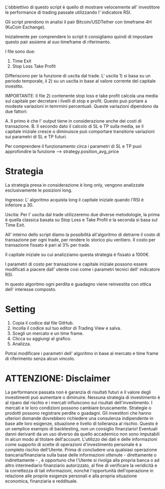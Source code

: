 L'obbiettivo di questo script è quello di mostrare velocemente all' investitore le performance di trading passate utilizzando l' indicatore RSI. 

Gli script prendono in analisi il pair Bitcoin/USDTether con timeframe 4H (KuCoin Exchange).

Inizialmente per comprendere lo script ti consigliamo quindi di impostare questo pair assieme al suo timeframe di riferimento. 

I file sono due: 

1) Time Exit 
2) Stop Loss Take Profit 

Differiscono per la funzione di uscita dal trade. L' uscita 1) si basa su un periodo temporale, il 2) su un uscita in base al valore corrente del capitale investito. 

IMPORTANTE: Il file 2) contenente stop loss e take profit calcola una media sul capitale per decretare i livelli di stop e profit. Questo può portare a modeste variazioni in temrmini percentuali. Queste variazioni dipendono da due fattori:

A. Il primo è che l' output tiene in considerazione anche dei costi di transazione.
B. Il secondo dato il calcolo di SL e TP sulla media, se il capitale iniziale cresce o diminuisce può comportare transitorie variazioni sui parametri di SL e TP futuri.

Per comprendere il funzionamento circa i parametri di SL e TP puoi approfondire la funzione --> strategy.position_avg_price

# Strategia
La strategia presa in considerazione è long only, vengono analizzate esclusivamente le posizioni long. 

Ingresso: L' algoritmo acquista long il capitale iniziale quando l'RSI è inferiore a 30. 

Uscita: Per l' uscita dal trade utilizzeremo due diverse metodologie, la prima è quella classica basata su Stop Loss e Take Profit e la seconda si basa sul Time Exit. 

All' interno dello script diamo la possibilità all'algoritmo di detrarre il costo di transazione per ogni trade, per rendere lo storico piu veritiero. 
Il costo per transazione fissato è pari al 3% per trade. 

Il capitale iniziale su cui analizziamo questa strategia è fissato a 1000€. 

I parametri di costo per transazione e capitale iniziale possono essere modificati a piacere dall' utente cosi come i parametri tecnici dell' indicatore RSI.

In questo algoritmo ogni perdita e guadagno viene reinvestita con ottica dell' interesse composto.

# Setting 

1) Copia il codice dal file GitHub. 
2) Incolla il codice sul tuo editor di Trading View e salva.
3) Scegli un mercato e un time frame. 
4) Clicca su aggiungi al grafico. 
5) Analizza. 

Potrai modificare i parametri dell' algoritmo in base al mercato e time frame di riferimento senza alcun vincolo. 

# ATTENZIONE: Disclaimer 

La performance passata non è garanzia di risultati futuri e il valore degli investimenti può aumentare o diminuire. Nessuna strategia di investimento è al riparo dal rischio e i mercati influiscono sui risultati dell'investimento. I mercati e le loro condizioni possono cambiare bruscamente. Strategie o prodotti possono registrare perdite o guadagni. Gli investitori che hanno ulteriori domande dovrebbero richiedere una consulenza indipendente in base alle loro esigenze, situazione e livello di tolleranza al rischio. Questo è un semplice esempio di backtesting, non un consiglio finanziario! Eventuali danni derivanti da un uso diverso da quello accademico non sono imputabili in alcun modo al titolare dell'account.  L'utilizzo dei dati e delle informazioni come supporto di scelte di operazioni d'investimento personale è a completo rischio dell'Utente. Prima di concludere una qualsiasi operazione bancaria/finanziaria sulla base delle informazioni ottenute - direttamente o indirettamente - , è opportuno che l'Utente si rivolga alla propria banca o ad altro intermediario finanziario autorizzato, al fine di verificare la veridicità e la correttezza di tali informazioni, nonché l'opportunità dell'operazione in relazione alle proprie esigenze personali e alla propria situazione economica, finanziaria e reddituale.
